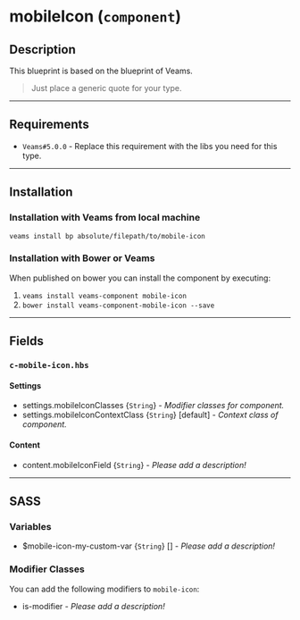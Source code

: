 # mobileIcon (`component`)

## Description

This blueprint is based on the blueprint of Veams.

> Just place a generic quote for your type.

-----------

## Requirements
- `Veams#5.0.0` - Replace this requirement with the libs you need for this type.

-----------

## Installation

### Installation with Veams from local machine

`veams install bp absolute/filepath/to/mobile-icon`

### Installation with Bower or Veams

When published on bower you can install the component by executing:

1. `veams install veams-component mobile-icon`
2. `bower install veams-component-mobile-icon --save`

-----------

## Fields

### `c-mobile-icon.hbs`

#### Settings
- settings.mobileIconClasses {`String`} - _Modifier classes for component._
- settings.mobileIconContextClass {`String`} [default] - _Context class of component._ 

#### Content
- content.mobileIconField {`String`} - _Please add a description!_

------------

## SASS

### Variables

- $mobile-icon-my-custom-var {`String`} [] - _Please add a description!_

### Modifier Classes

You can add the following modifiers to `mobile-icon`:
- is-modifier - _Please add a description!_
